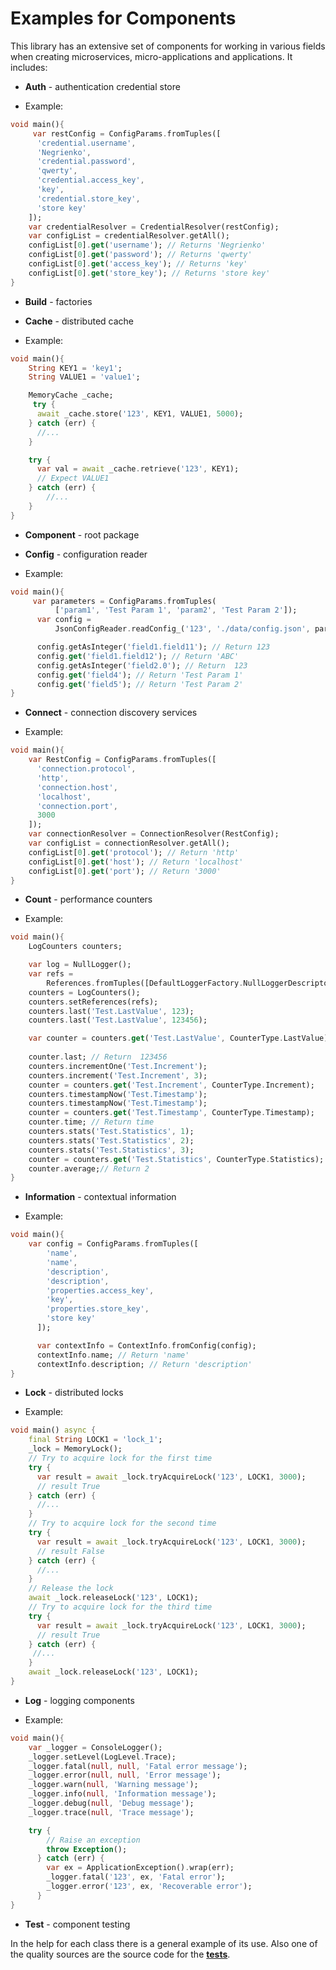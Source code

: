 # Examples for Components

This library has an extensive set of components for working in various fields when creating
microservices, micro-applications and applications. It includes:

- **Auth** - authentication credential store
* Example:

```dart
void main(){
     var restConfig = ConfigParams.fromTuples([
      'credential.username',
      'Negrienko',
      'credential.password',
      'qwerty',
      'credential.access_key',
      'key',
      'credential.store_key',
      'store key'
    ]);
    var credentialResolver = CredentialResolver(restConfig);
    var configList = credentialResolver.getAll();
    configList[0].get('username'); // Returns 'Negrienko'
    configList[0].get('password'); // Returns 'qwerty'
    configList[0].get('access_key'); // Returns 'key'
    configList[0].get('store_key'); // Returns 'store key'
}
```

- **Build** - factories

- **Cache** - distributed cache
* Example:

```dart
void main(){
    String KEY1 = 'key1';
    String VALUE1 = 'value1';

    MemoryCache _cache;
     try {
      await _cache.store('123', KEY1, VALUE1, 5000);
    } catch (err) {
      //...
    }

    try {
      var val = await _cache.retrieve('123', KEY1);
      // Expect VALUE1
    } catch (err) {
        //...
    }
}
```

- **Component** - root package

- **Config** - configuration reader
* Example:

```dart
void main(){
     var parameters = ConfigParams.fromTuples(
          ['param1', 'Test Param 1', 'param2', 'Test Param 2']);
      var config =
          JsonConfigReader.readConfig_('123', './data/config.json', parameters);

      config.getAsInteger('field1.field11'); // Return 123
      config.get('field1.field12'); // Return 'ABC'
      config.getAsInteger('field2.0'); // Return  123
      config.get('field4'); // Return 'Test Param 1'
      config.get('field5'); // Return 'Test Param 2'
}
```

- **Connect** - connection discovery services
* Example:

```dart
void main(){
    var RestConfig = ConfigParams.fromTuples([
      'connection.protocol',
      'http',
      'connection.host',
      'localhost',
      'connection.port',
      3000
    ]);
    var connectionResolver = ConnectionResolver(RestConfig);
    var configList = connectionResolver.getAll();
    configList[0].get('protocol'); // Return 'http'
    configList[0].get('host'); // Return 'localhost'
    configList[0].get('port'); // Return '3000'
}
```

- **Count** - performance counters
* Example:

```dart
void main(){
    LogCounters counters;

    var log = NullLogger();
    var refs =
        References.fromTuples([DefaultLoggerFactory.NullLoggerDescriptor, log]);
    counters = LogCounters();
    counters.setReferences(refs);
    counters.last('Test.LastValue', 123);
    counters.last('Test.LastValue', 123456);

    var counter = counters.get('Test.LastValue', CounterType.LastValue);
    
    counter.last; // Return  123456
    counters.incrementOne('Test.Increment');
    counters.increment('Test.Increment', 3);
    counter = counters.get('Test.Increment', CounterType.Increment);
    counters.timestampNow('Test.Timestamp');
    counters.timestampNow('Test.Timestamp');
    counter = counters.get('Test.Timestamp', CounterType.Timestamp);
    counter.time; // Return time
    counters.stats('Test.Statistics', 1);
    counters.stats('Test.Statistics', 2);
    counters.stats('Test.Statistics', 3);
    counter = counters.get('Test.Statistics', CounterType.Statistics);
    counter.average;// Return 2
}
```

- **Information** - contextual information
* Example:

```dart
void main(){
    var config = ConfigParams.fromTuples([
        'name',
        'name',
        'description',
        'description',
        'properties.access_key',
        'key',
        'properties.store_key',
        'store key'
      ]);

      var contextInfo = ContextInfo.fromConfig(config);
      contextInfo.name; // Return 'name'
      contextInfo.description; // Return 'description'
}
```

- **Lock** - distributed locks
* Example:

```dart
void main() async {
    final String LOCK1 = 'lock_1';
    _lock = MemoryLock();
    // Try to acquire lock for the first time
    try {
      var result = await _lock.tryAcquireLock('123', LOCK1, 3000);
      // result True
    } catch (err) {
      //...
    }
    // Try to acquire lock for the second time
    try {
      var result = await _lock.tryAcquireLock('123', LOCK1, 3000);
      // result False
    } catch (err) {
      //...
    }
    // Release the lock
    await _lock.releaseLock('123', LOCK1);
    // Try to acquire lock for the third time
    try {
      var result = await _lock.tryAcquireLock('123', LOCK1, 3000);
      // result True
    } catch (err) {
     //...
    }
    await _lock.releaseLock('123', LOCK1);
}
```

- **Log** - logging components
* Example:

```dart
void main(){
    var _logger = ConsoleLogger();
    _logger.setLevel(LogLevel.Trace);
    _logger.fatal(null, null, 'Fatal error message');
    _logger.error(null, null, 'Error message');
    _logger.warn(null, 'Warning message');
    _logger.info(null, 'Information message');
    _logger.debug(null, 'Debug message');
    _logger.trace(null, 'Trace message');

    try {
        // Raise an exception
        throw Exception();
      } catch (err) {
        var ex = ApplicationException().wrap(err);
        _logger.fatal('123', ex, 'Fatal error');
        _logger.error('123', ex, 'Recoverable error');
      }
}
```

- **Test** - component testing

In the help for each class there is a general example of its use. Also one of the quality sources
are the source code for the [**tests**](https://github.com/pip-services3-dart/pip-services3-components-dart/tree/master/test).

